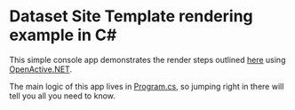 # Dataset Site Template rendering example in C#

This simple console app demonstrates the render steps outlined [here](https://github.com/openactive/dataset-site-template) using [OpenActive.NET](https://www.nuget.org/packages/OpenActive.NET/).

The main logic of this app lives in [Program.cs](https://github.com/openactive/dataset-site-template-example-dotnet/blob/master/DatasetSiteTemplateExample/Program.cs), so jumping right in there will tell you all you need to know.
